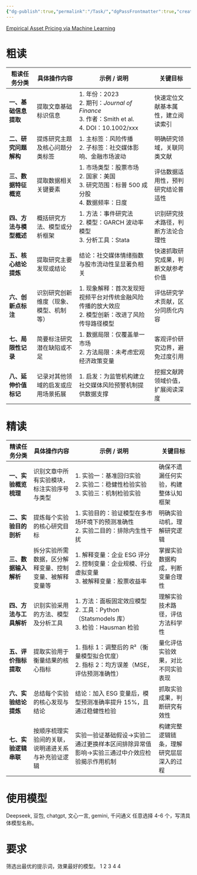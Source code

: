 ```yaml
---
{"dg-publish":true,"permalink":"/Task/","dgPassFrontmatter":true,"created":"2025-06-05T19:34:46.181+08:00"}
---
```



[Empirical Asset Pricing via Machine Learning](https://academic.oup.com/rfs/article/33/5/2223/5758276)

# 粗读

| **粗读任务分类**    | **具体操作内容**          | **示例 / 说明**                                                                                | **关键目标**          |
| ------------- | ------------------- | ------------------------------------------------------------------------------------------ | ----------------- |
| **一、基础信息提取**  | 提取文章基础标识信息          | 1. 年份：2023  <br>2. 期刊：_Journal of Finance_  <br>3. 作者：Smith et al.  <br>4. DOI：10.1002/xxx | 快速定位文献基本属性，建立阅读索引 |
| **二、研究问题解构**  | 提炼研究主题及核心问题分类标签     | 1. 主标签：风险传播  <br>2. 子标签：社交媒体影响、金融市场波动                                                      | 明确研究领域，关联同类文献     |
| **三、数据特征概览**  | 提取数据相关关键要素          | 1. 市场类型：股票市场  <br>2. 国家：美国  <br>3. 研究范围：标普 500 成分股  <br>4. 数据频率：日度                         | 评估数据适用性，预判研究结论普适性 |
| **四、方法与模型概述** | 概括研究方法、模型或分析框架      | 1. 方法：事件研究法  <br>2. 模型：GARCH 波动率模型  <br>3. 分析工具：Stata                                      | 识别研究技术路径，判断方法论合理性 |
| **五、核心结论提炼**  | 提取研究主要发现或结论         | 结论：社交媒体情绪指数与股市流动性呈显著负相关                                                                    | 快速抓取研究成果，判断文献参考价值 |
| **六、创新点标注**   | 识别研究创新维度（现象、模型、机制等） | 1. 现象解释：首次发现短视频平台对传统金融风险传播的放大效应  <br>2. 模型创新：改进了风险传导路径模型                                   | 评估研究学术贡献，区分同质化内容  |
| **七、局限性记录**   | 简要标注研究潜在缺陷或不足       | 1. 数据局限：仅覆盖单一市场  <br>2. 方法局限：未考虑宏观经济政策变量                                                   | 客观评价研究边界，避免过度引用   |
| **八、延伸价值标记**  | 记录对其他领域的启发或应用场景拓展   | 1. 启发：为监管机构建立社交媒体风险预警机制提供数据支撑                                                              | 挖掘文献跨领域价值，扩展阅读深度  |
# 精读
| **精读任务分类**    | **具体操作内容**                  | **示例 / 说明**                                                           | **关键目标**             |
| ------------- | --------------------------- | --------------------------------------------------------------------- | -------------------- |
| **一、实验概览梳理**  | 识别文章中所有实验模块，标注实验序号与类型       | 1. 实验一：基准回归实验  <br>2. 实验二：稳健性检验实验  <br>3. 实验三：机制检验实验                  | 确保不遗漏任何实验，构建整体认知框架   |
| **二、实验目的剖析**  | 提炼每个实验的核心研究目标               | 1. 实验目的：验证模型在多市场环境下的预测准确性  <br>2. 实验二目的：排除内生性干扰                       | 明确实验动机，理解研究逻辑        |
| **三、数据输入解析**  | 拆分实验所需数据，区分解释变量、控制变量、被解释变量等 | 1. 解释变量：企业 ESG 评分  <br>2. 控制变量：企业规模、行业虚拟变量  <br>3. 被解释变量：股票收益率        | 掌握实验数据构成，判断变量合理性     |
| **四、方法与工具解析** | 识别实验采用的方法、模型及分析工具           | 1. 方法：面板固定效应模型  <br>2. 工具：Python（Statsmodels 库）  <br>3. 检验：Hausman 检验 | 理解实验技术路径，评估方法科学性     |
| **五、评价指标提取**  | 提取实验用于衡量结果的核心指标             | 1. 指标 1：调整后的 R²（衡量模型拟合优度）  <br>2. 指标 2：均方误差（MSE，评估预测准确性）              | 量化评估实验效果，对比不同实验表现    |
| **六、实验结论提炼**  | 总结每个实验的核心发现与结论              | 结论：加入 ESG 变量后，模型预测准确率提升 15%，且通过稳健性检验                                  | 抓取实验成果，判断研究有效性       |
| **七、实验逻辑串联**  | 按顺序梳理实验间的关联，说明递进关系与补充验证逻辑   | 实验一验证基础假设→实验二通过更换样本区间排除异常值影响→实验三通过中介效应检验揭示作用机制                        | 构建完整逻辑链条，理解研究层层深入的过程 |
# 使用模型
Deepseek, 豆包, chatgpt, 文心一言, gemini, 千问通义
任意选择 4-6 个，写清具体模型名称。
# 要求
筛选出最优的提示词，效果最好的模型。
1
2
3
4
4